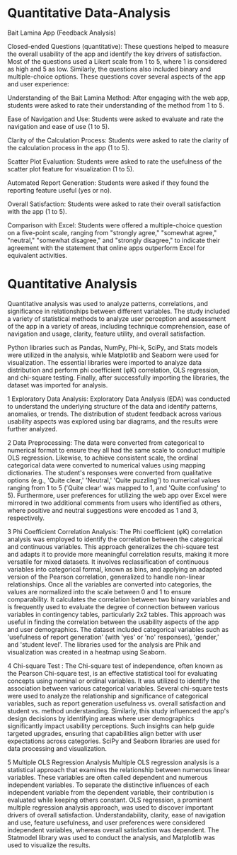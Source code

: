 # Quantitative Data-Analysis
Bait Lamina App (Feedback Analysis)

Closed-ended Questions (quantitative): These questions helped to measure the overall usability of the app and identify the key drivers of satisfaction. Most of the questions used a Likert scale from 1 to 5, where 1 is considered as high and 5 as low. Similarly, the questions also included binary and multiple-choice options. These questions cover several aspects of the app and user experience: 

Understanding of the Bait Lamina Method: After engaging with the web app, students were asked to rate their understanding of the method from 1 to 5. 

Ease of Navigation and Use: Students were asked to evaluate and rate the navigation and ease of use (1 to 5). 

Clarity of the Calculation Process: Students were asked to rate the clarity of the calculation process in the app (1 to 5). 

Scatter Plot Evaluation: Students were asked to rate the usefulness of the scatter plot feature for visualization (1 to 5). 

Automated Report Generation: Students were asked if they found the reporting feature useful (yes or no). 

Overall Satisfaction: Students were asked to rate their overall satisfaction with the app (1 to 5). 

Comparison with Excel: Students were offered a multiple-choice question on a five-point scale, ranging from "strongly agree," "somewhat agree," "neutral," "somewhat disagree," and "strongly disagree," to indicate their agreement with the statement that online apps outperform Excel for equivalent activities. 

#  Quantitative Analysis  

Quantitative analysis was used to analyze patterns, correlations, and significance in relationships between different variables. The study included a variety of statistical methods to analyze user perception and assessment of the app in a variety of areas, including technique comprehension, ease of navigation and usage, clarity, feature utility, and overall satisfaction.   

Python libraries such as Pandas, NumPy, Phi-k, SciPy, and Stats models were utilized in the analysis, while Matplotlib and Seaborn were used for visualization. The essential libraries were imported to analyze data distribution and perform phi coefficient (φK) correlation, OLS regression, and chi-square testing. Finally, after successfully importing the libraries, the dataset was imported for analysis. 

1 Exploratory Data Analysis: 
Exploratory Data Analysis (EDA) was conducted to understand the underlying structure of the data and identify patterns, anomalies, or trends. The distribution of student feedback across various usability aspects was explored using bar diagrams, and the results were further analyzed. 

2 Data Preprocessing: 
The data were converted from categorical to numerical format to ensure they all had the same scale to conduct multiple OLS regression. Likewise, to achieve consistent scale, the ordinal categorical data were converted to numerical values using mapping dictionaries. The student's responses were converted from qualitative options (e.g., 'Quite clear,' 'Neutral,' 'Quite puzzling') to numerical values ranging from 1 to 5 ('Quite clear' was mapped to 1, and 'Quite confusing' to 5). Furthermore, user preferences for utilizing the web app over Excel were mirrored in two additional comments from users who identified as others, where positive and neutral suggestions were encoded as 1 and 3, respectively.

3 Phi Coefficient Correlation Analysis: 
The Phi coefficient (φK) correlation analysis was employed to identify the correlation between the categorical and continuous variables. This approach generalizes the chi-square test and adapts it to provide more meaningful correlation results, making it more versatile for mixed datasets. It involves reclassification of continuous variables into categorical formal, known as bins, and applying an adapted version of the Pearson correlation, generalized to handle non-linear relationships. Once all the variables are converted into categories, the values are normalized into the scale between 0 and 1 to ensure comparability. It calculates the correlation between two binary variables and is frequently used to evaluate the degree of connection between various variables in contingency tables, particularly 2x2 tables. This approach was useful in finding the correlation between the usability aspects of the app and user demographics. The dataset included categorical variables such as 'usefulness of report generation' (with 'yes' or 'no' responses), 'gender,' and 'student level'. The libraries used for the analysis are Phik and visualization was created in a heatmap using Seaborn. 

4 Chi-square Test :
The Chi-square test of independence, often known as the Pearson Chi-square test, is an effective statistical tool for evaluating concepts using nominal or ordinal variables. It was utilized to identify the association between various categorical variables. Several chi-square tests were used to analyze the relationship and significance of categorical variables, such as report generation usefulness vs. overall satisfaction and student vs. method understanding. Similarly, this study influenced the app's design decisions by identifying areas where user demographics significantly impact usability perceptions. Such insights can help guide targeted upgrades, ensuring that capabilities align better with user expectations across categories. SciPy and Seaborn libraries are used for data processing and visualization. 

5 Multiple OLS Regression Analysis 
Multiple OLS regression analysis is a statistical approach that examines the relationship between numerous linear variables. These variables are often called dependent and numerous independent variables. To separate the distinctive influences of each independent variable from the dependent variable, their contribution is evaluated while keeping others constant. OLS regression, a prominent multiple regression analysis approach, was used to discover important drivers of overall satisfaction. Understandability, clarity, ease of navigation and use, feature usefulness, and user preferences were considered independent variables, whereas overall satisfaction was dependent. The Statmodel library was used to conduct the analysis, and Matplotlib was used to visualize the results. 

